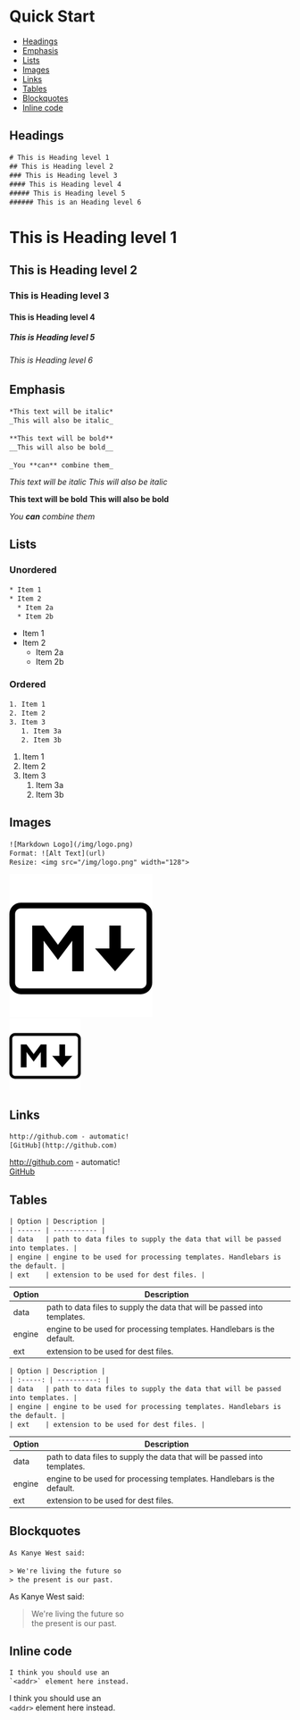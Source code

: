 # Quick Start
* [Headings](#headings)
* [Emphasis](#emphasis)
* [Lists](#lists)
* [Images](#images)
* [Links](#links)
* [Tables](#tables)
* [Blockquotes](#blockquotes)
* [Inline code](#inline-code)

## Headings
    # This is Heading level 1
    ## This is Heading level 2
    ### This is Heading level 3
    #### This is Heading level 4
    ##### This is Heading level 5
    ###### This is an Heading level 6

# This is Heading level 1
## This is Heading level 2
### This is Heading level 3
#### This is Heading level 4
##### This is Heading level 5
###### This is Heading level 6

## Emphasis
    *This text will be italic*
    _This will also be italic_

    **This text will be bold**
    __This will also be bold__

    _You **can** combine them_

*This text will be italic*
_This will also be italic_

**This text will be bold**
__This will also be bold__

_You **can** combine them_

## Lists
### Unordered
    * Item 1
    * Item 2
      * Item 2a
      * Item 2b

* Item 1
* Item 2
  * Item 2a
  * Item 2b
### Ordered
    1. Item 1
    2. Item 2
    3. Item 3
       1. Item 3a
       2. Item 3b

1. Item 1
2. Item 2
3. Item 3
   1. Item 3a
   2. Item 3b

## Images
    ![Markdown Logo](/img/logo.png)
    Format: ![Alt Text](url)
    Resize: <img src="/img/logo.png" width="128">

![Markdown Logo](/img/logo.png)  
<img src="/img/logo.png" width="128">

## Links
    http://github.com - automatic!
    [GitHub](http://github.com)

http://github.com - automatic!  
[GitHub](http://github.com)

## Tables
    | Option | Description |
    | ------ | ----------- |
    | data   | path to data files to supply the data that will be passed into templates. |
    | engine | engine to be used for processing templates. Handlebars is the default. |
    | ext    | extension to be used for dest files. |

| Option | Description |
| ------ | ----------- |
| data   | path to data files to supply the data that will be passed into templates. |
| engine | engine to be used for processing templates. Handlebars is the default. |
| ext    | extension to be used for dest files. |

    | Option | Description |
    | :-----: | ----------: |
    | data   | path to data files to supply the data that will be passed into templates. |
    | engine | engine to be used for processing templates. Handlebars is the default. |
    | ext    | extension to be used for dest files. |

| Option | Description |
| ------ | ----------- |
| data   | path to data files to supply the data that will be passed into templates. |
| engine | engine to be used for processing templates. Handlebars is the default. |
| ext    | extension to be used for dest files. |

## Blockquotes
    As Kanye West said:

    > We're living the future so
    > the present is our past.

As Kanye West said:

> We're living the future so  
> the present is our past.

## Inline code
    I think you should use an
    `<addr>` element here instead.

I think you should use an  
`<addr>` element here instead.
